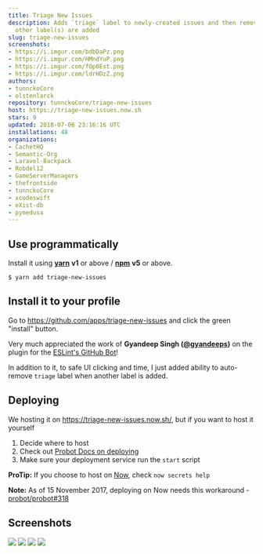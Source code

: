 ```yaml
---
title: Triage New Issues
description: Adds `triage` label to newly-created issues and then removes it when
  other label(s) are added
slug: triage-new-issues
screenshots:
- https://i.imgur.com/bdbDaPz.png
- https://i.imgur.com/HMndYuP.png
- https://i.imgur.com/fOp0Est.png
- https://i.imgur.com/ldrHDzZ.png
authors:
- tunnckoCore
- olstenlarck
repository: tunnckoCore/triage-new-issues
host: https://triage-new-issues.now.sh
stars: 9
updated: 2018-07-06 23:16:16 UTC
installations: 48
organizations:
- CachetHQ
- Semantic-Org
- Laravel-Backpack
- Robdel12
- GameServerManagers
- thefrontside
- tunnckoCore
- xcodeswift
- eXist-db
- pymedusa
---
```



## Use programmatically

Install it using [**yarn**](https://yarnpkg.com) **v1** or above / [**npm**](https://www.npmjs.com) **v5** or above.

```
$ yarn add triage-new-issues
```

## Install it to your profile

Go to https://github.com/apps/triage-new-issues and click the green "install" button.

Very much appreciated the work of **Gyandeep Singh ([@gyandeeps](https://github.com/gyandeeps))** on
the plugin for the [ESLint's GitHub Bot](https://github.com/eslint/eslint-github-bot/tree/4dd943a51b415b0b2053b4a4ae75a4e9244fcb09/src/plugins/triage)!

In addition to it, to safe UI clicking and time, I just added ability to auto-remove `triage` label when another label is added.

## Deploying

We hosting it on https://triage-new-issues.now.sh/, but if you want to host it yourself

1. Decide where to host
2. Check out [Probot Docs on deploying](https://probot.github.io/docs/development/)
3. Make sure your deployment service run the `start` script

**ProTip:** If you choose to host on [Now](https://www.now.sh), check `now secrets help`

**Note:** As of 15 November 2017, deploying on Now needs this workaround - [probot/probot#318](https://github.com/probot/probot/issues/318#issuecomment-343010573)

## Screenshots

![](https://i.imgur.com/bdbDaPz.png)
![](https://i.imgur.com/HMndYuP.png)
![](https://i.imgur.com/fOp0Est.png)
![](https://i.imgur.com/ldrHDzZ.png)
